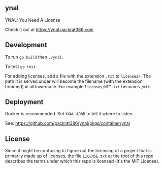 ynal
---

YNAL: You Need A License

Check it out at https://ynal.packrat386.com

## Development

To run `go build` then `./ynal`.

To test `go test`.

For adding licenses, add a file with the extension `.txt` to `licenses/`. The path it is served under will become the filename (with the extension trimmed) in all lowercase. For example `licenses/MIT.txt` becomes `/mit`.

## Deployment

Docker is recommended. Set `YNAL_ADDR` to tell it where to listen.

See: https://github.com/packrat386/ynal/pkgs/container/ynal

## License

Since it might be confusing to figure out the licensing of a project that is primarily made up of licenses, the file `LICENSE.txt` at the root of this repo describes the terms under which this repo is licensed (it's the MIT License).

